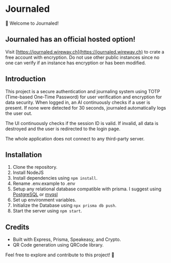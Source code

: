 # Journaled

🚀 Welcome to Journaled!

## Journaled has an official hosted option!
Visit [https://journaled.wireway.ch](https://journaled.wireway.ch) to crate a free account with encryption.
Do not use other public instances since no one can verify if an instance has encryption or has been modified.

## Introduction
This project is a secure authentication and journaling system using TOTP (Time-based One-Time Password) for user verification and encryption for data security.
When logged in, an AI continuously checks if a user is present. If none were detected for 30 seconds, journaled automatically logs the user out.


The UI continuously checks if the session ID is valid. If invalid, all data is destroyed and the user is redirected to the login page.

The whole application does not connect to any third-party server.

## Installation
1. Clone the repository.
2. Install NodeJS
3. Install dependencies using `npm install`.
4. Rename .env.example to .env
5. Setup any relational database compatible with prisma. I suggest using [PostgreSQL](https://www.prisma.io/docs/orm/overview/databases/postgresql) or [myqsl](https://www.prisma.io/docs/orm/overview/databases/mysql)
6. Set up environment variables.
7. Initialize the Database using `npx prisma db push`.
8. Start the server using `npm start`.


## Credits
- Built with Express, Prisma, Speakeasy, and Crypto.
- QR Code generation using QRCode library.

Feel free to explore and contribute to this project! 🌟

